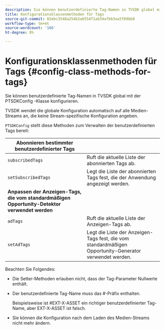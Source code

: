 ```yaml
---
description: Sie können benutzerdefinierte Tag-Namen in TVSDK global mit der PTSDKConfig -Klasse konfigurieren.
title: Konfigurationsklassenmethoden für Tags
source-git-commit: 02ebc3548a254b2a6554f1ab34afbb3ea5f09bb8
workflow-type: tm+mt
source-wordcount: '166'
ht-degree: 0%

---
```


# Konfigurationsklassenmethoden für Tags {#config-class-methods-for-tags}

Sie können benutzerdefinierte Tag-Namen in TVSDK global mit der PTSDKConfig -Klasse konfigurieren.

TVSDK wendet die globale Konfiguration automatisch auf alle Medien-Streams an, die keine Stream-spezifische Konfiguration angeben.

`PTSDKConfig` stellt diese Methoden zum Verwalten der benutzerdefinierten Tags bereit:

| **Abonnieren bestimmter benutzerdefinierter Tags** |  |
|---|---|
| `subscribedTags` | Ruft die aktuelle Liste der abonnierten Tags ab. |
| `setSubscribedTags` | Legt die Liste der abonnierten Tags fest, die der Anwendung angezeigt werden. |
| **Anpassen der Anzeigen-Tags, die vom standardmäßigen Opportunity-Detektor verwendet werden** |
| `adTags` | Ruft die aktuelle Liste der Anzeigen-Tags ab. |
| `setAdTags` | Legt die Liste der Anzeigen-Tags fest, die vom standardmäßigen Opportunity-Generator verwendet werden. |


Beachten Sie Folgendes:

* Die Setter-Methoden erlauben nicht, dass der Tag-Parameter Nullwerte enthält.
* Der benutzerdefinierte Tag-Name muss das #-Präfix enthalten.

  Beispielsweise ist #EXT-X-ASSET ein richtiger benutzerdefinierter Tag-Name, aber EXT-X-ASSET ist falsch.
* Sie können die Konfiguration nach dem Laden des Medien-Streams nicht mehr ändern.
